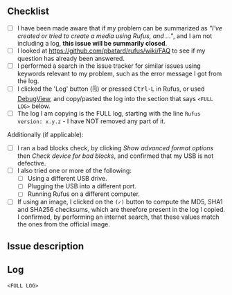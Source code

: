 ﻿---
name: Issue report
about: ''
title: ''
labels: ''
assignees: ''
---

<!-- 
PLEASE READ THIS CAREFULLY:

1. You *MUST* read and complete the steps from the checklist below, by placing
   an x into each [ ] (so that it shows '[x]', NOT '[ x]' or '[x ]'), BEFORE
   clicking on 'Submit new issue'.

2. Failure to perform these steps, WHICH ARE ONLY THERE TO HELP *YOU*, will
   usually result in your issue being dismissed without notice.

3. If you are reporting an issue when trying to run Rufus, or when trying to
   boot a media created by Rufus, you *MUST* provide a log, period. Please do
   not assume that the developer(s) will be able to "guess" the specifics of
   your environment, what image you used, what type of media you used it with
   or the many many other critical parameters that the log provides data for.
   To investigate an issue, a log from Rufus is ALWAYS required.

4. If you still *choose* not to provide a log when reporting a problem, you
   agree that your issue will be closed without any further investigation.

YOU HAVE BEEN WARNED.
-->

Checklist
---------
- [ ] I have been made aware that if my problem can be summarized as _"I've created or tried to create a media using Rufus, and ..."_, and I am not including a log, **this issue will be summarily closed**.
- [ ] I looked at https://github.com/pbatard/rufus/wiki/FAQ to see if my question has already been answered.
- [ ] I performed a search in the issue tracker for similar issues using keywords relevant to my problem, such as the error message I got from the log.
- [ ] I clicked the 'Log' button (🗒️) or pressed <kbd>Ctrl</kbd>-<kbd>L</kbd> in Rufus, or used [DebugView](https://learn.microsoft.com/en-us/sysinternals/downloads/debugview), and copy/pasted the log into the section that says `<FULL LOG>` below.
- [ ] The log I am copying is the FULL log, starting with the line `Rufus version: x.y.z` - I have NOT removed any part of it.

Additionally (if applicable):
- [ ] I ran a bad blocks check, by clicking _Show advanced format options_ then _Check device for bad blocks_, and confirmed that my USB is not defective.
- [ ] I also tried one or more of the following:
  - [ ] Using a different USB drive.
  - [ ] Plugging the USB into a different port.
  - [ ] Running Rufus on a different computer.
- [ ] If using an image, I clicked on the `(✓)` button to compute the MD5, SHA1 and SHA256 checksums, which are therefore present in the log I copied. I confirmed, by performing an internet search, that these values match the ones from the official image.

Issue description
-----------------
<Please describe your issue here>

Log
---
```
<FULL LOG>
```
